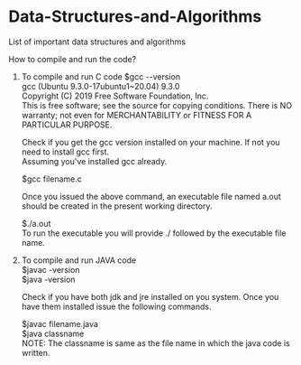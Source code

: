 # Data-Structures-and-Algorithms
List of important data structures and algorithms

How to compile and run the code?

1. To compile and run C code
	$gcc --version <br />
	gcc (Ubuntu 9.3.0-17ubuntu1~20.04) 9.3.0 <br />
	Copyright (C) 2019 Free Software Foundation, Inc. <br />
	This is free software; see the source for copying conditions.  There is NO <br />
	warranty; not even for MERCHANTABILITY or FITNESS FOR A PARTICULAR PURPOSE. <br />

   Check if you get the gcc version installed on your machine. If not you need to install gcc first. <br />
   Assuming you've installed gcc already. <br />

	$gcc filename.c <br />
   
   Once you issued the above command, an executable file named a.out should be created in the present working directory. <br />
	
	$./a.out <br />
   To run the executable you will provide ./ followed by the executable file name. <br />

2. To compile and run JAVA code <br />
	$javac -version <br />
	$java -version <br />
   
   Check if you have both jdk and jre installed on you system. Once you have them installed issue the following commands. <br />

	$javac filename.java <br />
	$java classname <br />
	NOTE: The classname is same as the file name in which the java code is written. <br />
